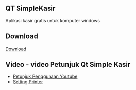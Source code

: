 ## QT SimpleKasir

Aplikasi kasir gratis untuk komputer windows 

## Download
[Download](https://github.com/nnttoo/QT_SimpleKasir/releases)

## Video - video Petunjuk Qt Simple Kasir

- <a href="https://www.youtube.com/watch?v=k5T-qHwuf9g" target="_blank">Petunjuk Penggunaan Youtube</a> 
- <a href="https://www.youtube.com/watch?v=5x9-fUDd9jg" target="_blank">Setting Printer</a>  

